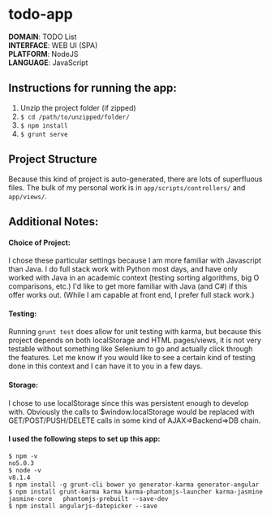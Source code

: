 # todo-app

**DOMAIN**: TODO List  
**INTERFACE**: WEB UI (SPA)  
**PLATFORM**: NodeJS  
**LANGUAGE**: JavaScript  


## Instructions for running the app:
1. Unzip the project folder (if zipped)
2. `$ cd /path/to/unzipped/folder/`
3. `$ npm install`
4. `$ grunt serve`


## Project Structure
Because this kind of project is auto-generated, there are lots of superfluous files.
The bulk of my personal work is in `app/scripts/controllers/` and `app/views/`.

## Additional Notes:
#### Choice of Project:  
I chose these particular settings because I am more familiar with Javascript than Java.
I do full stack work with Python most days, and have only worked with Java in an academic context (testing sorting algorithms, big O comparisons, etc.) I'd like to get more familiar with Java (and C#) if this offer works out. (While I am capable at front end, I prefer full stack work.)

#### Testing:  
Running `grunt test` does allow for unit testing with karma, but because this project
depends on both localStorage and HTML pages/views, it is not very testable without
something like Selenium to go and actually click through the features. Let me know if you would like to see a certain kind of testing done in this context and I can have it to you in a few days.

#### Storage:
I chose to use localStorage since this was persistent enough to develop with.
Obviously the calls to $window.localStorage would be replaced with GET/POST/PUSH/DELETE
calls in some kind of AJAX=>Backend=>DB chain.


#### I used the following steps to set up this app:  
`$ npm -v`  
`no5.0.3`  
`$ node -v`  
`v8.1.4`  
`$ npm install -g grunt-cli bower yo generator-karma generator-angular`  
`$ npm install grunt-karma karma karma-phantomjs-launcher karma-jasmine jasmine-core   phantomjs-prebuilt --save-dev`  
`$ npm install angularjs-datepicker --save`  

